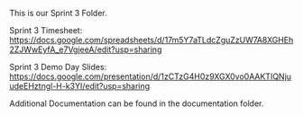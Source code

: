 This is our Sprint 3 Folder. 

Sprint 3 Timesheet: https://docs.google.com/spreadsheets/d/17m5Y7aTLdcZguZzUW7A8XGHEh2ZJWwEyfA_e7VgjeeA/edit?usp=sharing

Sprint 3 Demo Day Slides: https://docs.google.com/presentation/d/1zCTzG4H0z9XGX0vo0AAKTIQNjuudeEHztngl-H-k3YI/edit?usp=sharing

Additional Documentation can be found in the documentation folder. 
